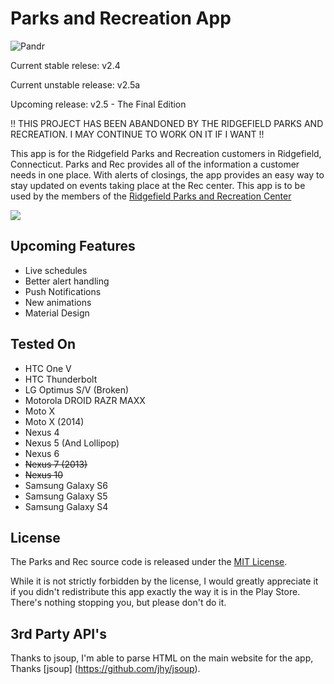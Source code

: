 Parks and Recreation App
====================

![Pandr](https://nikhilp.org/images/pandr.png)

Current stable relese: v2.4

Current unstable release: v2.5a

Upcoming release: v2.5 - The Final Edition

!! THIS PROJECT HAS BEEN ABANDONED BY THE RIDGEFIELD PARKS AND RECREATION. I MAY CONTINUE TO WORK ON IT IF I WANT !!

This app is for the Ridgefield Parks and Recreation customers in Ridgefield, Connecticut.
Parks and Rec provides all of the information a customer needs in one place.
With alerts of closings, the app provides an easy way to stay updated on events taking place at the Rec center.
This app is to be used by the members of the [Ridgefield Parks and Recreation Center][2] 

[<img src="http://fusionspan.com/wp-content/uploads/2014/03/en_app_rgb_wo_60.png">][1]

[1]: https://play.google.com/store/apps/details?id=com.nikhilparanjape.parksandrec
[2]: http://ridgefieldparksandrec.org/


## Upcoming Features
* Live schedules
* Better alert handling
* Push Notifications
* New animations
* Material Design

## Tested On

* HTC One V
* HTC Thunderbolt
* LG Optimus S/V (Broken)
* Motorola DROID RAZR MAXX
* Moto X
* Moto X (2014)
* Nexus 4
* Nexus 5 (And Lollipop)
* Nexus 6
* ~~Nexus 7 (2013)~~
* ~~Nexus 10~~
* Samsung Galaxy S6
* Samsung Galaxy S5
* Samsung Galaxy S4



## License

The Parks and Rec  source code is released under the [MIT License](https://github.com/indianpoptart/Parks-and-Recreation/blob/master/LICENSE).

While it is not strictly forbidden by the license, I would greatly appreciate it if you didn't redistribute this app exactly the way it is in the Play Store. There's nothing stopping you, but please don't do it.

## 3rd Party API's

Thanks to jsoup, I'm able to parse HTML on the main website for the app, Thanks [jsoup] (https://github.com/jhy/jsoup).
